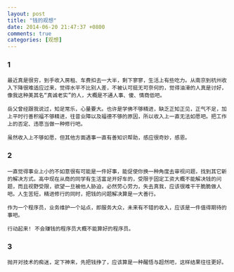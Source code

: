 ```yaml
---
layout: post
title: "钱的观想"
date: 2014-06-20 21:47:37 +0800
comments: true
categories: [观想]
---
```


### 1

	最近真是很穷，到手收入房租、车费扣去一大半，剩下寥寥，生活上有些吃力。从南京到杭州收入下降很难适应过来，觉得水平不比别人差，不被认可挺无可奈何的，觉得油滑的人真是讨好，像我这种美其名“真诚老实”的人，大概是不通人事、傻、情商低吧。

	岳父曾经跟我说过，知足常乐，心量要大。也许是学佛不够精进，缺乏正知正见，正气不足，加上平时行善积福不够精进，往昔业障以及福德不够的原因，所以收入上一直无法如愿吧。把工作上的否定、违愿当做一种修行吧。

	虽然收入上不够如愿，但其他方面遇事一直有善知识帮助，感应很奇妙，感恩。

### 2

	一直觉得事业上小的不如意很有可能是一件好事，能促使你换一种角度去审视问题，找到其它新的解决方式。高中现在从商的同学有生活富足开好车的，受限于固定工资大概不能解决钱的问题，而且视野受限，欲望一旦被他人胁迫，必然劳心劳力，失去真我，应该很难干干脆脆做人吧。人生苦短，精进修行的同时，把钱的问题解决算是一大善行。

	作为一个程序员，业务维护一个站点，即服务大众，未来有不错的收入，应该是一件值得期待的事吧。

	行动起来! 不会赚钱的程序员大概不能算好的程序员。

### 3
	
	抛开对技术的痴迷，定下神来，先把钱挣了，应该算是一种醒悟与超然吧，这样结果往往更好。



